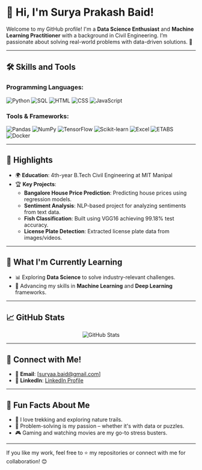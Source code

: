 # 👋 Hi, I'm Surya Prakash Baid!    

Welcome to my GitHub profile! I'm a **Data Science Enthusiast** and **Machine Learning Practitioner** with a background in Civil Engineering. I’m passionate about solving real-world problems with data-driven solutions. 🚀  

---

## 🛠️ Skills and Tools

### Programming Languages:
![Python](https://img.shields.io/badge/-Python-3776AB?logo=python&logoColor=white&style=flat)
![SQL](https://img.shields.io/badge/-SQL-4479A1?logo=postgresql&logoColor=white&style=flat)
![HTML](https://img.shields.io/badge/-HTML5-E34F26?logo=html5&logoColor=white&style=flat)
![CSS](https://img.shields.io/badge/-CSS3-1572B6?logo=css3&logoColor=white&style=flat)
![JavaScript](https://img.shields.io/badge/-JavaScript-F7DF1E?logo=javascript&logoColor=black&style=flat)

### Tools & Frameworks:
![Pandas](https://img.shields.io/badge/-Pandas-150458?logo=pandas&logoColor=white&style=flat)
![NumPy](https://img.shields.io/badge/-NumPy-013243?logo=numpy&logoColor=white&style=flat)
![TensorFlow](https://img.shields.io/badge/-TensorFlow-FF6F00?logo=tensorflow&logoColor=white&style=flat)
![Scikit-learn](https://img.shields.io/badge/-Scikit--learn-F7931E?logo=scikit-learn&logoColor=white&style=flat)
![Excel](https://img.shields.io/badge/-Excel-217346?logo=microsoft-excel&logoColor=white&style=flat)
![ETABS](https://img.shields.io/badge/-ETABS-0088C3?style=flat)
![Docker](https://img.shields.io/badge/-Docker-2496ED?logo=docker&logoColor=white&style=flat)

---

## 🌟 Highlights  

- 🌍 **Education**: 4th-year B.Tech Civil Engineering at MIT Manipal  
- 🏆 **Key Projects**:  
  - **Bangalore House Price Prediction**: Predicting house prices using regression models.  
  - **Sentiment Analysis**: NLP-based project for analyzing sentiments from text data.  
  - **Fish Classification**: Built using VGG16 achieving 99.18% test accuracy.  
  - **License Plate Detection**: Extracted license plate data from images/videos.  

---

## 🌱 What I'm Currently Learning  

- 📊 Exploring **Data Science** to solve industry-relevant challenges.  
- 🤖 Advancing my skills in **Machine Learning** and **Deep Learning** frameworks.  

---

## 📈 GitHub Stats

<p align="center">
  <img src="https://github-readme-stats.vercel.app/api?username=surya-sgit&show_icons=true&theme=radical" alt="GitHub Stats" />
</p>

---

## 📧 Connect with Me!

- 📩 **Email**: [suryaa.baid@gmail.com]  
- 💼 **LinkedIn**: [LinkedIn Profile](https://linkedin.com/in/suryaprakashbaid)   

---

## 🧡 Fun Facts About Me  

- 🚴 I love trekking and exploring nature trails.  
- 🧩 Problem-solving is my passion – whether it's with data or puzzles.  
- 🎮 Gaming and watching movies are my go-to stress busters.  

---

If you like my work, feel free to ⭐ my repositories or connect with me for collaboration! 😊  
